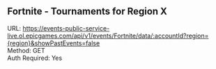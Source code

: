 ## Fortnite - Tournaments for Region X

URL: https://events-public-service-live.ol.epicgames.com/api/v1/events/Fortnite/data/:accountId?region={region}&showPastEvents=false \
Method: GET \
Auth Required: Yes
